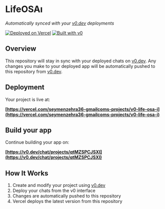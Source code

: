 # LifeOSAı

*Automatically synced with your [v0.dev](https://v0.dev) deployments*

[![Deployed on Vercel](https://img.shields.io/badge/Deployed%20on-Vercel-black?style=for-the-badge&logo=vercel)](https://vercel.com/seymenzehra36-gmailcoms-projects/v0-life-osa-i)
[![Built with v0](https://img.shields.io/badge/Built%20with-v0.dev-black?style=for-the-badge)](https://v0.dev/chat/projects/qtMZSPCJSXI)

## Overview

This repository will stay in sync with your deployed chats on [v0.dev](https://v0.dev).
Any changes you make to your deployed app will be automatically pushed to this repository from [v0.dev](https://v0.dev).

## Deployment

Your project is live at:

**[https://vercel.com/seymenzehra36-gmailcoms-projects/v0-life-osa-i](https://vercel.com/seymenzehra36-gmailcoms-projects/v0-life-osa-i)**

## Build your app

Continue building your app on:

**[https://v0.dev/chat/projects/qtMZSPCJSXI](https://v0.dev/chat/projects/qtMZSPCJSXI)**

## How It Works

1. Create and modify your project using [v0.dev](https://v0.dev)
2. Deploy your chats from the v0 interface
3. Changes are automatically pushed to this repository
4. Vercel deploys the latest version from this repository